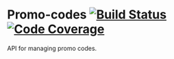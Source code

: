 # Promo-codes [![Build Status](https://travis-ci.org/sm4/promo-codes.svg?branch=master)](https://travis-ci.org/sm4/promo-codes) [![Code Coverage](https://img.shields.io/codecov/c/github/sm4/promo-codes/master.svg)](https://codecov.io/github/sm4/promo-codes?branch=master)

API for managing promo codes.
